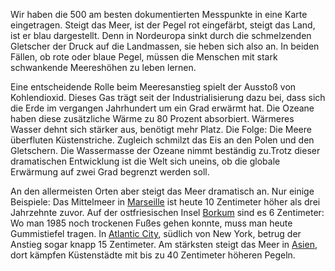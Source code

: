 Wir haben die 500 am besten dokumentierten Messpunkte in eine Karte eingetragen. Steigt das Meer, ist der Pegel rot eingefärbt, steigt das Land, ist er blau dargestellt. Denn in Nordeuropa sinkt durch die schmelzenden Gletscher der Druck auf die Landmassen, sie heben sich also an. In beiden Fällen, ob rote oder blaue Pegel, müssen die Menschen mit stark schwankende Meereshöhen zu leben lernen.

Eine entscheidende Rolle beim Meeresanstieg spielt der Ausstoß von Kohlendioxid. Dieses Gas trägt seit der Industrialisierung dazu bei, dass sich die Erde im vergangen Jahrhundert um ein Grad erwärmt hat. Die Ozeane haben diese zusätzliche Wärme zu 80 Prozent absorbiert. Wärmeres Wasser dehnt sich stärker aus, benötigt mehr Platz. Die Folge: Die Meere überfluten Küstenstriche. Zugleich schmilzt das Eis an den Polen und den Gletschern. Die Wassermasse der Ozeane nimmt beständig zu.Trotz dieser dramatischen Entwicklung ist die Welt sich uneins, ob die globale Erwärmung auf zwei Grad begrenzt werden soll.

An den allermeisten Orten aber steigt das Meer dramatisch an. Nur einige Beispiele: Das Mittelmeer in [Marseille](https://searise.correctiv.org/de/explore/stations/61) ist heute 10 Zentimeter höher als drei Jahrzehnte zuvor. Auf der ostfriesischen Insel [Borkum](https://searise.correctiv.org/de/explore/stations/1037) sind es 6 Zentimeter: Wo man 1985 noch trockenen Fußes gehen konnte, muss man heute Gummistiefel tragen. In [Atlantic City](https://searise.correctiv.org/de/explore/stations/180), südlich von New York, betrug der Anstieg sogar knapp 15 Zentimeter. Am stärksten steigt das Meer in [Asien](https://searise.correctiv.org/de/explore/asia), dort kämpfen Küstenstädte mit bis zu 40 Zentimeter höheren Pegeln.

